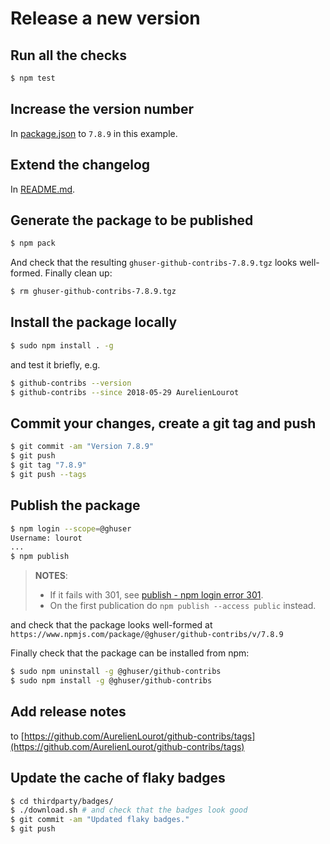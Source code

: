 # Release a new version

## Run all the checks

```bash
$ npm test
```

## Increase the version number

In [package.json](package.json) to `7.8.9` in this example.

## Extend the changelog

In [README.md](README.md#changelog).

## Generate the package to be published

```bash
$ npm pack
```

And check that the resulting `ghuser-github-contribs-7.8.9.tgz` looks well-formed. Finally clean up:

```bash
$ rm ghuser-github-contribs-7.8.9.tgz
```

## Install the package locally

```bash
$ sudo npm install . -g
```

and test it briefly, e.g.

```bash
$ github-contribs --version
$ github-contribs --since 2018-05-29 AurelienLourot
```

## Commit your changes, create a git tag and push

```bash
$ git commit -am "Version 7.8.9"
$ git push
$ git tag "7.8.9"
$ git push --tags
```

## Publish the package

```bash
$ npm login --scope=@ghuser
Username: lourot
...
$ npm publish
```

> **NOTES**:
>
> * If it fails with 301, see
>   [publish - npm login error 301](https://stackoverflow.com/a/50580349/1855917).
> * On the first publication do `npm publish --access public` instead.

and check that the package looks well-formed at
`https://www.npmjs.com/package/@ghuser/github-contribs/v/7.8.9`

Finally check that the package can be installed from npm:

```bash
$ sudo npm uninstall -g @ghuser/github-contribs
$ sudo npm install -g @ghuser/github-contribs
```

## Add release notes

to [https://github.com/AurelienLourot/github-contribs/tags](https://github.com/AurelienLourot/github-contribs/tags)

## Update the cache of flaky badges

```bash
$ cd thirdparty/badges/
$ ./download.sh # and check that the badges look good
$ git commit -am "Updated flaky badges."
$ git push
```
